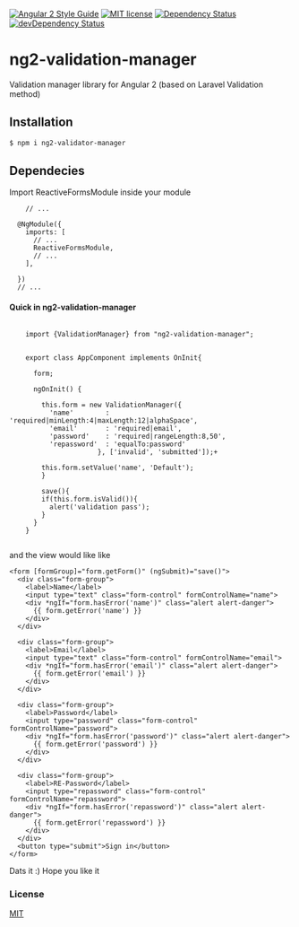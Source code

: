 [![Angular 2 Style Guide](https://mgechev.github.io/angular2-style-guide/images/badge.svg)](https://github.com/mgechev/angular2-style-guide)
[![MIT license](http://img.shields.io/badge/license-MIT-brightgreen.svg)](http://opensource.org/licenses/MIT)
[![Dependency Status](https://david-dm.org/preboot/angular-library-seed/status.svg)](https://david-dm.org/preboot/angular-library-seed#info=dependencies) [![devDependency Status](https://david-dm.org/preboot/angular-library-seed/dev-status.svg)](https://david-dm.org/preboot/angular-library-seed#info=devDependencies)

# ng2-validation-manager
Validation manager library for Angular 2 (based on Laravel Validation method)

## Installation


```bash
$ npm i ng2-validator-manager
```

## Dependecies
Import ReactiveFormsModule inside your module
```
	// ...
  
  @NgModule({
    imports: [
      // ...
      ReactiveFormsModule,
      // ...
    ],
    
  })
  // ...
```


#### Quick in ng2-validation-manager

```

	import {ValidationManager} from "ng2-validation-manager";
	
	
	export class AppComponent implements OnInit{
	
	  form;
	
	  ngOnInit() {
	
	    this.form = new ValidationManager({
	      'name'        : 'required|minLength:4|maxLength:12|alphaSpace',
	      'email'       : 'required|email',
	      'password'    : 'required|rangeLength:8,50',
	      'repassword'  : 'equalTo:password'
				      }, ['invalid', 'submitted']);+
			
	    this.form.setValue('name', 'Default');
		}
		
		save(){
	    if(this.form.isValid()){
	      alert('validation pass');
	    }
	  }
	}
	
```
and the view would like like
```
<form [formGroup]="form.getForm()" (ngSubmit)="save()">
  <div class="form-group">
    <label>Name</label>
    <input type="text" class="form-control" formControlName="name">
    <div *ngIf="form.hasError('name')" class="alert alert-danger">
      {{ form.getError('name') }}
    </div>
  </div>

  <div class="form-group">
    <label>Email</label>
    <input type="text" class="form-control" formControlName="email">
    <div *ngIf="form.hasError('email')" class="alert alert-danger">
      {{ form.getError('email') }}
    </div>
  </div>

  <div class="form-group">
    <label>Password</label>
    <input type="password" class="form-control" formControlName="password">
    <div *ngIf="form.hasError('password')" class="alert alert-danger">
      {{ form.getError('password') }}
    </div>
  </div>
  
  <div class="form-group">
    <label>RE-Password</label>
    <input type="repassword" class="form-control" formControlName="repassword">
    <div *ngIf="form.hasError('repassword')" class="alert alert-danger">
      {{ form.getError('repassword') }}
    </div>
  </div>
  <button type="submit">Sign in</button>
</form>
```

Dats it :) Hope you like it
### License

[MIT](/LICENSE)
